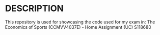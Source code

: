# DESCRIPTION
This repository is used for showcasing the code used for my exam in: 
The Economics of Sports (CCMVV4037E) - Home Assignment (UC)
S118680
